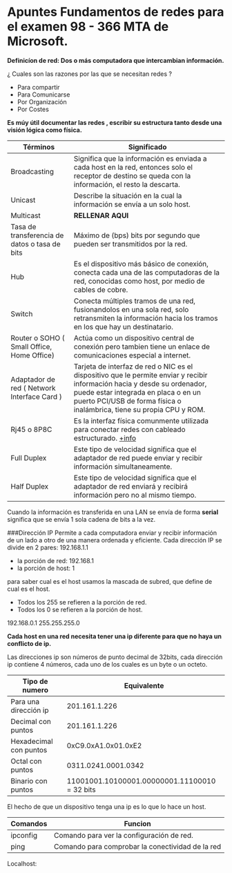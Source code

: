 


# Apuntes Fundamentos de redes para el examen 98 - 366 MTA de Microsoft.

**Definicíon de red: Dos o más computadora que intercambian información.**


¿ Cuales son las razones por las que se necesitan redes ?

* Para compartir
* Para Comunicarse
* Por Organización
* Por Costes

**Es múy útil documentar las redes , escribir su estructura tanto desde una visión lógica como física.**

Términos | Significado
---|---
Broadcasting | Significa que la información es enviada a cada host en la red, entonces solo el receptor de destino se queda con la información, el resto la descarta.
Unicast| Describe la situación en la cual la información se envía a un solo host.
Multicast | **RELLENAR AQUI**
Tasa de transferencia de datos o tasa de bits| Máximo de (bps) bits por segundo que pueden ser transmitidos por la red.
Hub| Es el dispositivo más básico de conexión, conecta cada una de las computadoras de la red, conocidas como host, por medio de cables de cobre.
Switch|Conecta múltiples tramos de una red, fusionandolos en una sola red, solo retransmiten la información hacia los tramos en los que hay un destinatario.
Router o SOHO ( Small Office, Home Office)|Actúa como un dispositivo central de conexión pero tambien tiene un enlace de comunicaciones especial a internet.
Adaptador de red ( Network Interface Card )| Tarjeta de interfaz de red o NIC es el dispositivo que le permite enviar y recibir información hacia y desde su ordenador, puede estar integrada en placa o en un puerto PCI/USB de forma física o inalámbrica, tiene su propia CPU y ROM.
Rj45 o 8P8C|Es la interfaz física comunmente utilizada para conectar redes con cableado estructurado. [+info](https://es.wikipedia.org/wiki/RJ-45)
Full Duplex|Este tipo de velocidad significa que el adaptador de red puede enviar y recibir información simultaneamente.
Half Duplex|Este tipo de velocidad significa que el adaptador de red enviará y recibirá información pero no al mismo tiempo.

Cuando la información es transferida en una LAN se envía de forma **serial** significa que se envía 1 sola cadena de bits a la vez.

###Dirección IP
Permite a cada computadora enviar y recibir información de un lado a otro de una manera ordenada y eficiente.
Cada dirección IP se divide en 2 pares: 192.168.1.1

* la porción de red: 192.168.1
* la porción de host: 1

para saber cual es el host usamos la mascada de subred, que define de cual es el host.

* Todos los 255 se refieren a la porción de red.
* Todos los 0 se refieren a la porción de host.

192.168.0.1
255.255.255.0

**Cada host en una red necesita tener una ip diferente para que no haya un conflicto de ip.**

Las direcciones ip son números de punto decimal de 32bits, cada dirección ip contiene 4 números, cada uno de los cuales es un byte o un octeto.

|Tipo de numero | Equivalente|
---|---
Para una dirección ip | 201.161.1.226
Decimal con puntos|201.161.1.226
Hexadecimal con puntos|0xC9.0xA1.0x01.0xE2
Octal  con puntos|0311.0241.0001.0342
Binario con puntos|11001001.10100001.00000001.11100010 = 32 bits

El hecho de que un dispositivo tenga una ip es lo que lo hace un host.

Comandos |Funcion
---|---
ipconfig|Comando para ver la configuración de red.
ping|Comando para comprobar la conectividad de la red

Localhost:


